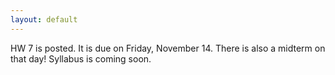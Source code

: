 ```yaml
---
layout: default
---
```


HW 7 is posted. It is due on Friday, November 14. There is also a midterm on that day! Syllabus is coming soon.
